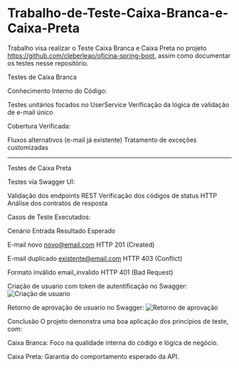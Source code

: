 # Trabalho-de-Teste-Caixa-Branca-e-Caixa-Preta
Trabalho visa realizar o Teste Caixa Branca e Caixa Preta no projeto https://github.com/cleberleao/oficina-spring-boot, assim como documentar os testes nesse repositório.

Testes de Caixa Branca 


Conhecimento Interno do Código:


Testes unitários focados no UserService
Verificação da lógica de validação de e-mail único


Cobertura Verificada:

Fluxos alternativos (e-mail já existente)
Tratamento de exceções customizadas

--------------------------------------------------
Testes de Caixa Preta


Testes via Swagger UI:


Validação dos endpoints REST
Verificação dos códigos de status HTTP
Análise dos contratos de resposta

Casos de Teste Executados:


Cenário	Entrada	Resultado Esperado

E-mail novo	novo@email.com	HTTP 201 (Created)

E-mail duplicado	existente@email.com	HTTP 403 (Conflict)

Formato inválido	email_invalido	HTTP 401 (Bad Request)

Criação de usuario com token de autentificação no Swagger:
![Criação de usuario](https://github.com/user-attachments/assets/7dd38e65-7c9f-46bf-90d2-d2c651b9fdf1)

Retorno de aprovação de usuario no Swagger:
![Retorno de aprovação](https://github.com/user-attachments/assets/4d4f49a3-45f3-4c5e-86e3-9e8c4ab6621b)

Conclusão
O projeto demonstra uma boa aplicação dos princípios de teste, com:

Caixa Branca: Foco na qualidade interna do código e lógica de negócio.

Caixa Preta: Garantia do comportamento esperado da API.
